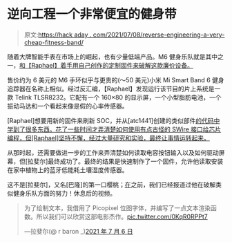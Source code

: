 # 逆向工程一个非常便宜的健身带

> 原文:[https://hack aday . com/2021/07/08/reverse-engineering-a-very-cheap-fitness-band/](https://hackaday.com/2021/07/08/reverse-engineering-a-very-cheap-fitness-band/)

随着大牌智能手表在市场上的崛起，也有少量低端产品。M6 健身乐队就是其中之一，[和【Raphael】着手用自己创作的定制固件来破解这款廉价设备。](https://rbaron.net/blog/2021/07/06/Reverse-engineering-the-M6-smart-fitness-band.html)

售价约为 6 美元的 M6 手环似乎与更贵的(～50 美元)小米 Mi Smart Band 6 健身追踪器在名称上相似。经过反汇编，【Raphael】发现运行该节目的片上系统是一款 Telink TLSR8232。它配有一个 160×80 的显示屏，一个小型脂肪电池，一个振动马达和一个看起来像是假的心率传感器。

[Raphael]想要用新的固件来刷新 SOC，并从[atc1441]创建的类似部件[的代码中学到了很多东西。花了一些时间才弄清楚如何使用有点古怪的 SWire 接口给芯片编程，但[Raphael]坚持不懈，经过大量研究和实验，最终让事情运转起来。](https://github.com/atc1441/ATC_MiThermometer)

从那时起，还需要做进一步的工作来弄清楚如何读取电容按钮输入以及如何驱动屏幕，但[拉斐尔]最终成功了。最终的结果是快速制作了一个固件，允许他读取安装在家中植物上的蓝牙低能耗土壤湿度传感器。

这不是[拉斐尔]，又名[巴隆]的第一口樱桃；[在](https://hackaday.com/2018/05/29/hacking-a-fitness-tracker/)之前，我们已经报道过他在破解类似健身乐队方面的努力！休息后的视频。

> 为了绘制文本，我借用了 Picopixel 位图字体，并编写了一点文本渲染函数。所以我们可以欣赏这部电影杰作。[pic.twitter.com/0KqR0RPPt7](https://t.co/0KqR0RPPt7)
> 
> —拉斐尔(@ r baron _)[2021 年 7 月 6 日](https://twitter.com/rbaron_/status/1412454588242878467?ref_src=twsrc%5Etfw)